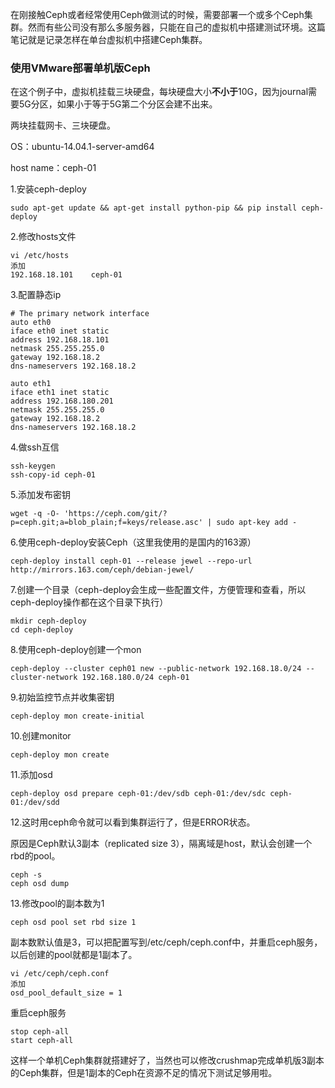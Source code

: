 在刚接触Ceph或者经常使用Ceph做测试的时候，需要部署一个或多个Ceph集群。然而有些公司没有那么多服务器，只能在自己的虚拟机中搭建测试环境。这篇笔记就是记录怎样在单台虚拟机中搭建Ceph集群。

### 使用VMware部署单机版Ceph

在这个例子中，虚拟机挂载三块硬盘，每块硬盘大小**不小于**10G，因为journal需要5G分区，如果小于等于5G第二个分区会建不出来。

两块挂载网卡、三块硬盘。

OS：ubuntu-14.04.1-server-amd64

host name：ceph-01

1.安装ceph-deploy

```
sudo apt-get update && apt-get install python-pip && pip install ceph-deploy
```

2.修改hosts文件

```
vi /etc/hosts
添加
192.168.18.101    ceph-01
```

3.配置静态ip

```
# The primary network interface
auto eth0
iface eth0 inet static
address 192.168.18.101
netmask 255.255.255.0
gateway 192.168.18.2
dns-nameservers 192.168.18.2

auto eth1
iface eth1 inet static
address 192.168.180.201
netmask 255.255.255.0
gateway 192.168.18.2
dns-nameservers 192.168.18.2
```

4.做ssh互信

```
ssh-keygen
ssh-copy-id ceph-01
```

5.添加发布密钥

```
wget -q -O- 'https://ceph.com/git/?p=ceph.git;a=blob_plain;f=keys/release.asc' | sudo apt-key add -
```

6.使用ceph-deploy安装Ceph（这里我使用的是国内的163源）

```
ceph-deploy install ceph-01 --release jewel --repo-url http://mirrors.163.com/ceph/debian-jewel/
```

7.创建一个目录（ceph-deploy会生成一些配置文件，方便管理和查看，所以ceph-deploy操作都在这个目录下执行）

```
mkdir ceph-deploy
cd ceph-deploy
```

8.使用ceph-deploy创建一个mon

```
ceph-deploy --cluster ceph01 new --public-network 192.168.18.0/24 --cluster-network 192.168.180.0/24 ceph-01
```

9.初始监控节点并收集密钥

```
ceph-deploy mon create-initial
```

10.创建monitor

```
ceph-deploy mon create
```

11.添加osd

```
ceph-deploy osd prepare ceph-01:/dev/sdb ceph-01:/dev/sdc ceph-01:/dev/sdd
```

12.这时用ceph命令就可以看到集群运行了，但是ERROR状态。

原因是Ceph默认3副本（replicated size 3），隔离域是host，默认会创建一个rbd的pool。

```
ceph -s
ceph osd dump
```

13.修改pool的副本数为1

```
ceph osd pool set rbd size 1
```

副本数默认值是3，可以把配置写到/etc/ceph/ceph.conf中，并重启ceph服务，以后创建的pool就都是1副本了。

```
vi /etc/ceph/ceph.conf
添加
osd_pool_default_size = 1
```

重启ceph服务

```
stop ceph-all
start ceph-all
```

这样一个单机Ceph集群就搭建好了，当然也可以修改crushmap完成单机版3副本的Ceph集群，但是1副本的Ceph在资源不足的情况下测试足够用啦。

